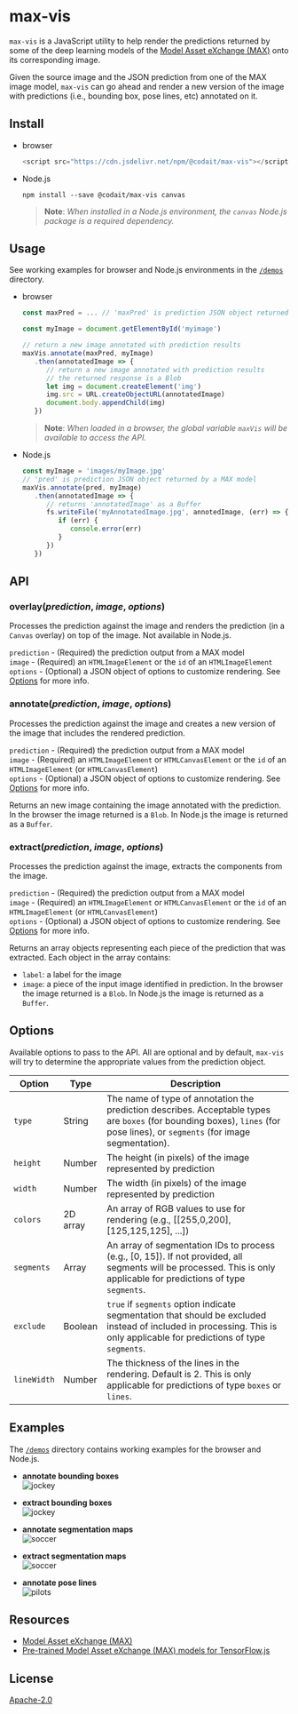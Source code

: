 # max-vis

`max-vis` is a JavaScript utility to help render the predictions returned by some of the deep learning models of the [Model Asset eXchange (MAX)](https://ibm.biz/max-models) onto its corresponding image.

Given the source image and the JSON prediction from one of the MAX image model, `max-vis` can go ahead and render a new version of the image with predictions (i.e., bounding box, pose lines, etc) annotated on it.

## Install

- browser

   ```javascript
   <script src="https://cdn.jsdelivr.net/npm/@codait/max-vis"></script>
   ```

- Node.js

   ```
   npm install --save @codait/max-vis canvas
   ```
   > **Note**: _When installed in a Node.js environment, the `canvas` Node.js package is a required dependency._

## Usage

See working examples for browser and Node.js environments in the [`/demos`](https://github.com/CODAIT/max-vis/tree/master/demos) directory.

- browser

   ```javascript
   const maxPred = ... // 'maxPred' is prediction JSON object returned by a MAX model

   const myImage = document.getElementById('myimage')

   // return a new image annotated with prediction results
   maxVis.annotate(maxPred, myImage)
      .then(annotatedImage => {
         // return a new image annotated with prediction results
         // the returned response is a Blob
         let img = document.createElement('img')
         img.src = URL.createObjectURL(annotatedImage)
         document.body.appendChild(img)
      })
   ```

   > **Note**: _When loaded in a browser, the global variable `maxVis` will be available to access the API._

- Node.js

   ```javascript
   const myImage = 'images/myImage.jpg'
   // 'pred' is prediction JSON object returned by a MAX model
   maxVis.annotate(pred, myImage)
      .then(annotatedImage => {
         // returns 'annotatedImage' as a Buffer
         fs.writeFile('myAnnotatedImage.jpg', annotedImage, (err) => {
            if (err) {
               console.error(err)
            }
         })
      })
   ```
   
## API

### overlay(_prediction_, _image_, _options_)  

Processes the prediction against the image and renders the prediction (in a `Canvas` overlay) on top of the image. Not available in Node.js.

`prediction` - (Required) the prediction output from a MAX model  
`image` - (Required) an `HTMLImageElement` or the `id` of an `HTMLImageElement`  
`options` - (Optional) a JSON object of options to customize rendering. See [Options](#Options) for more info.  

### annotate(_prediction_, _image_, _options_)  

Processes the prediction against the image and creates a new version of the image that includes the rendered prediction.

`prediction` - (Required) the prediction output from a MAX model  
`image` - (Required) an `HTMLImageElement` or `HTMLCanvasElement` or the `id` of an `HTMLImageElement` (or `HTMLCanvasElement`)  
`options` - (Optional) a JSON object of options to customize rendering. See [Options](#Options) for more info.  

Returns an new image containing the image annotated with the prediction. In the browser the image returned is a `Blob`. In Node.js the image is returned as a `Buffer`.

### extract(_prediction_, _image_, _options_)  

Processes the prediction against the image, extracts the components from the image.

`prediction` - (Required) the prediction output from a MAX model  
`image` - (Required) an `HTMLImageElement` or `HTMLCanvasElement` or the `id` of an `HTMLImageElement` (or `HTMLCanvasElement`)  
`options` - (Optional) a JSON object of options to customize rendering. See [Options](#Options) for more info.  

Returns an array objects representing each piece of the prediction that was extracted. Each object in the array contains:

- `label`: a label for the image
- `image`: a piece of the input image identified in prediction. In the browser the image returned is a `Blob`. In Node.js the image is returned as a `Buffer`.  

## Options

Available options to pass to the API. All are optional and by default, `max-vis` will try to determine the appropriate values from the prediction object.

| **Option** | **Type** | **Description** |
|--|--|--|
| `type` | String | The name of type of annotation the prediction describes. Acceptable types are `boxes` (for bounding boxes), `lines` (for pose lines), or `segments` (for image segmentation). |
| `height` | Number | The height (in pixels) of the image represented by prediction |
| `width` | Number | The width (in pixels) of the image represented by prediction |
| `colors` | 2D array | An array of RGB values to use for rendering (e.g., [[255,0,200], [125,125,125], ...]) |
| `segments` | Array | An array of segmentation IDs to process (e.g., [0, 15]). If not provided, all segments will be processed. This is only applicable for predictions of type `segments`. |
| `exclude` | Boolean | `true` if `segments` option indicate segmentation that should be excluded instead of included in processing. This is only applicable for predictions of type `segments`. |
| `lineWidth` | Number | The thickness of the lines in the rendering. Default is 2. This is only applicable for predictions of type `boxes` or `lines`. |

## Examples

The [`/demos`](https://github.com/CODAIT/max-vis/tree/master/demos) directory contains working examples for the browser and Node.js.

- **annotate bounding boxes**  
![jockey](images/jockey-annotate.jpg)

- **extract bounding boxes**  
![jockey](images/jockey-extract.png)

- **annotate segmentation maps**  
![soccer](images/soccer-annotate.jpg)

- **extract segmentation maps**  
![soccer](images/soccer-extract.png)

- **annotate pose lines**  
![pilots](images/pilots-annotate.jpg)


## Resources

- [Model Asset eXchange (MAX)](https://ibm.biz/max-models)
- [Pre-trained Model Asset eXchange (MAX) models for TensorFlow.js](https://github.com/CODAIT/max-tfjs-models)

## License

[Apache-2.0](LICENSE)
